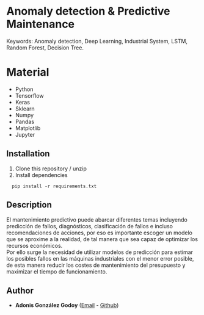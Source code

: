 # Anomaly detection & Predictive Maintenance

Keywords: Anomaly detection, Deep Learning, Industrial System, LSTM, Random Forest, Decision Tree.

# Material

- Python
- Tensorflow
- Keras
- Sklearn
- Numpy
- Pandas
- Matplotlib
- Jupyter

## Installation

1. Clone this repository / unzip
2. Install dependencies
 ```
   pip install -r requirements.txt
 ```
## Description

<div markdown=1 style="text-align: justify-all"> 
El mantenimiento predictivo puede abarcar diferentes temas incluyendo predicción de fallos, diagnósticos, clasificación 
de fallos e incluso recomendaciones de acciones, por eso es importante escoger un modelo que se aproxime a la realidad, 
de tal manera que sea capaz de optimizar los recursos económicos. 
<br>
Por ello surge la necesidad de utilizar modelos de predicción para estimar los posibles fallos en las máquinas 
industriales con el menor error posible, de esta manera reducir los costes de mantenimiento del presupuesto y maximizar 
el tiempo de funcionamiento.
</div>

## Author
* **Adonis González Godoy** ([Email](adions025@gmail.com) - [Github](https://github.com/adions025))

